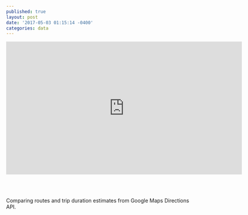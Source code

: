 ```yaml
---
published: true
layout: post
date: '2017-05-03 01:15:14 -0400'
categories: data
---
```

<iframe src="https://willgeary.github.io/MyCommute/" width="640" height="360" frameborder="0" webkitallowfullscreen mozallowfullscreen allowfullscreen></iframe>

<br><br>

Comparing routes and trip duration estimates from Google Maps Directions API.
